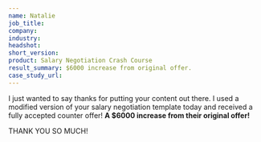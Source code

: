 ```yaml
---
name: Natalie
job_title: 
company: 
industry: 
headshot: 
short_version: 
product: Salary Negotiation Crash Course
result_summary: $6000 increase from original offer.
case_study_url: 
---
```


I just wanted to say thanks for putting your content out there. I used a modified version of your salary negotiation template today and received a fully accepted counter offer! **A $6000 increase from their original offer!**

THANK YOU SO MUCH!
